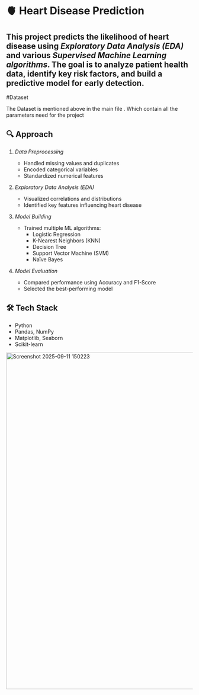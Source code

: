 # 🫀 Heart Disease Prediction
This project predicts the likelihood of heart disease using *Exploratory Data Analysis (EDA)* and various *Supervised Machine Learning algorithms*. The goal is to analyze patient health data, identify key risk factors, and build a predictive model for early detection.<br>
---
#Dataset<br>

The Dataset is mentioned above in the main file . Which contain all the parameters need for the project<br>
## 🔍 Approach
1. *Data Preprocessing*  
   - Handled missing values and duplicates  
   - Encoded categorical variables  
   - Standardized numerical features  

2. *Exploratory Data Analysis (EDA)*  
   - Visualized correlations and distributions  
   - Identified key features influencing heart disease  

3. *Model Building*  
   - Trained multiple ML algorithms:  
     - Logistic Regression  
     - K-Nearest Neighbors (KNN)  
     - Decision Tree  
     - Support Vector Machine (SVM)  
     - Naïve Bayes

4. *Model Evaluation*  
   - Compared performance using Accuracy and F1-Score  
   - Selected the best-performing model

## 🛠 Tech Stack
- Python  
- Pandas, NumPy  
- Matplotlib, Seaborn  
- Scikit-learn

<img width="523" height="909" alt="Screenshot 2025-09-11 150223" src="https://github.com/user-attachments/assets/a145512b-f5b2-4eb2-b65f-b11eddbaa802" />


